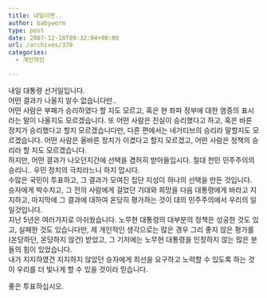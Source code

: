 ```yaml
---
title: 내일이면..
author: babyworm
type: post
date: 2007-12-18T09:32:04+00:00
url: /archives/370
categories:
  - 개인적인

---
```

내일 대통령 선거일입니다.  
어떤 결과가 나올지 알수 없습니다만..  
어떤 사람은 부패가 승리하였다 할 지도 모르고, 혹은 현 좌파 정부에 대한 염증의 표시라는 말이 나올지도 모르겠습니다. 또 어떤 사람은 진실이 승리했다고 하고, 혹은 바른 정치가 승리했다고 할지 모르겠습니다만, 다른 편에서는 네거티브의 승리라 말할지도 모르겠습니다. 어떤 사람은 올바른 정치가 이겼다고 할지 모르겠고, 어떤 사람은 정책의 승리라 할 지도 모르겠습니다.  
하지만, 어떤 결과가 나오던지간에 선택을 겸허히 받아들입시다. 절대 천민 민주주의의 승리니.. 우민 정치의 극치라느니 하지 맙시다.  
수많은 국민이 투표하고, 그 결과가 모여진 집단 지성이 하나의 선택을 만든 것입니다.  
승자에게 박수치고, 그 전의 사람에게 걸었던 기대와 희망을 다음 대통령에게 바라고 지지하고, 마지막에 그 결과에 대하여 온당히 평가하는 것이 대의 민주주의에서 우리의 일일것입니다.  
지난 5년은 여러가지로 아쉬웠습니다. 노무현 대통령의 대부분의 정책은 성공한 것도 있고, 실패한 것도 있습니다만, 제 개인적인 생각으로는 많은 경우 그리 좋지 않은 평가를(온당하던, 온당하지 않건) 받았고, 그 기저에는 노무현 대통령을 인정하지 않는 많은 분들의 힘이 있었습니다.  
내가 지지하였건 지지하지 않았던 승자에게 최선을 요구하고 노력할 수 있도록 하는 것이 우리를 더 빛나게 할 수 있을 것이라 믿습니다. 

좋은 투표하십시오.